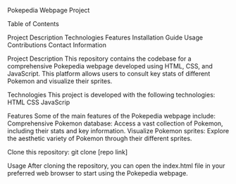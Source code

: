Pokepedia Webpage Project


Table of Contents

Project Description
Technologies
Features
Installation Guide
Usage
Contributions
Contact Information

Project Description
This repository contains the codebase for a comprehensive Pokepedia webpage developed using HTML, CSS, and JavaScript. This platform allows users to consult key stats of different Pokemon and visualize their sprites.

Technologies
This project is developed with the following technologies:
HTML
CSS
JavaScrip

Features
Some of the main features of the Pokepedia webpage include:
Comprehensive Pokemon database: Access a vast collection of Pokemon, including their stats and key information.
Visualize Pokemon sprites: Explore the aesthetic variety of Pokemon through their different sprites.

Clone this repository: git clone [repo link]

Usage
After cloning the repository, you can open the index.html file in your preferred web browser to start using the Pokepedia webpage.


